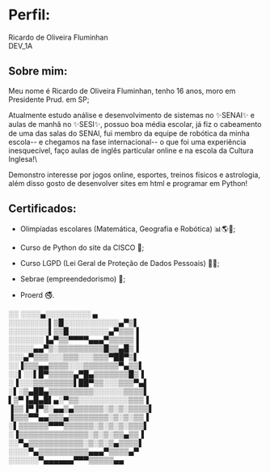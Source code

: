 # Perfil: 

Ricardo de Oliveira Fluminhan\
DEV_1A 

## Sobre mim: 

Meu nome é Ricardo de Oliveira Fluminhan, tenho 16 anos, moro em Presidente Prud. em SP;

Atualmente estudo análise e desenvolvimento de sistemas no ✨SENAI✨ e aulas de manhã no ✨SESI✨, possuo boa média escolar, já fiz o cabeamento de uma das salas do SENAI, fui membro da equipe de robótica da minha escola-- e chegamos na fase internacional-- o que foi uma experiência inesquecível, faço aulas de inglês particular online e na escola da Cultura Inglesa!\ 

Demonstro interesse por jogos online, esportes, treinos físicos e astrologia, além disso gosto de desenvolver sites em html e programar em Python! 

 

## Certificados: 

- Olimpíadas escolares (Matemática, Geografia e Robótica) 📊🌎🤖; 

- Curso de Python do site da CISCO 🐍; 

- Curso LGPD (Lei Geral de Proteção de Dados Pessoais) 👮‍♂️; 

- Sebrae (empreendedorismo) 🤑; 

- Proerd 🚭. 

 

░░ ░░░░▄░░░░░░░░░ ▄ \
░░░░░░░░▌▒█░░░░░░░░░░░▄▀▒▌ \
░░░░░░░░▌▒▒█░░░░░░░░▄▀▒▒▒▐ \
░░░░░░░▐▄▀▒▒▀▀▀▀▄▄▄▀▒▒▒▒▒▐ \
░░░░░▄▄▀▒░▒▒▒▒▒▒▒▒▒█▒▒▄█▒▐ \
░░░▄▀▒▒▒░░░▒▒▒░░░▒▒▒▀██▀▒▌ \
░░▐▒▒▒▄▄▒▒▒▒░░░▒▒▒▒▒▒▒▀▄▒▒▌ \
░░▌░░▌█▀▒▒▒▒▒▄▀█▄▒▒▒▒▒▒▒█▒▐ \
░▐░░░▒▒▒▒▒▒▒▒▌██▀▒▒░░░▒▒▒▀▄▌ \
░▌░▒▄██▄▒▒▒▒▒▒▒▒▒░░░░░░▒▒▒▒▌ \
▌▒▀▐▄█▄█▌▄░▀▒▒░░░░░░░░░░▒▒▒▐ \
▐▒▒▐▀▐▀▒░▄▄▒▄▒▒▒▒▒▒░▒░▒░▒▒▒▒▌ \
▐▒▒▒▀▀▄▄▒▒▒▄▒▒▒▒▒▒▒▒░▒░▒░▒▒▐ \
░▌▒▒▒▒▒▒▀▀▀▒▒▒▒▒▒░▒░▒░▒░▒▒▒▌ \
░▐▒▒▒▒▒▒▒▒▒▒▒▒▒▒░▒░▒░▒▒▄▒▒▐ \
░░▀▄▒▒▒▒▒▒▒▒▒▒▒░▒░▒░▒▄▒▒▒▒▌ \
░░░░▀▄▒▒▒▒▒▒▒▒▒▒▄▄▄▀▒▒▒▒▄▀ \
░░░░░░▀▄▄▄▄▄▄▀▀▀▒▒▒▒▒▄▄
